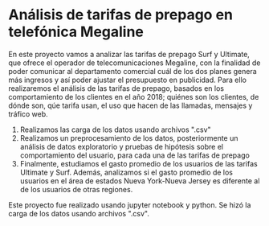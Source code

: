# Análisis de tarifas de prepago en telefónica Megaline  

En este proyecto vamos a analizar las tarifas de prepago Surf y Ultimate, que ofrece el operador de telecomunicaciones Megaline, con la finalidad de poder comunicar al departamento comercial cuál de los dos planes genera más ingresos y así poder ajustar el presupuesto en publicidad.
Para ello realizaremos el análisis de las tarifas de prepago, basados en los comportamiento de los clientes en el año 2018; quiénes son los clientes, de dónde son, qúe tarifa usan, el uso que hacen de las llamadas, mensajes y tráfico web.

1. Realizamos las carga de los datos usando archivos ".csv"
2. Realizamos un preprocesamiento de los datos, posteriormente un análisis de datos exploratorio y pruebas de hipótesis sobre el comportamiento del usuario, para cada una de las tarifas de prepago
3. Finalmente, estudiamos el gasto promedio de los usuarios de las tarifas Ultimate y Surf. Además, analizamos si el gasto promedio de los usuarios en el área de estados Nueva York-Nueva Jersey es diferente al de los usuarios de otras regiones.

Este proyecto fue realizado usando jupyter notebook y python. Se hizó la carga de los datos usando archivos ".csv".